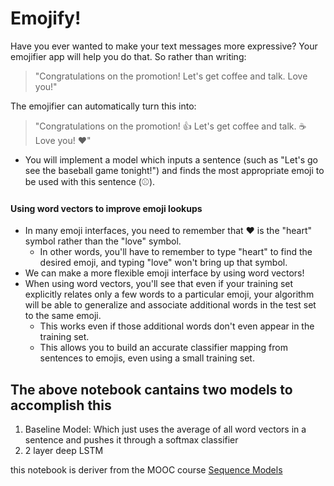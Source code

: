 # Emojify! 

Have you ever wanted to make your text messages more expressive? Your emojifier app will help you do that. 
So rather than writing:
>"Congratulations on the promotion! Let's get coffee and talk. Love you!"   

The emojifier can automatically turn this into:
>"Congratulations on the promotion! 👍 Let's get coffee and talk. ☕️ Love you! ❤️"

* You will implement a model which inputs a sentence (such as "Let's go see the baseball game tonight!") and finds the most appropriate emoji to be used with this sentence (⚾️).

#### Using word vectors to improve emoji lookups
* In many emoji interfaces, you need to remember that ❤️ is the "heart" symbol rather than the "love" symbol. 
    * In other words, you'll have to remember to type "heart" to find the desired emoji, and typing "love" won't bring up that symbol.
* We can make a more flexible emoji interface by using word vectors!
* When using word vectors, you'll see that even if your training set explicitly relates only a few words to a particular emoji, your algorithm will be able to generalize and associate additional words in the test set to the same emoji.
    * This works even if those additional words don't even appear in the training set. 
    * This allows you to build an accurate classifier mapping from sentences to emojis, even using a small training set. 

## The above notebook cantains two models to accomplish this
1. Baseline Model: Which just uses the average of all word vectors in a sentence and pushes it through a softmax classifier
2. 2 layer deep LSTM 

this notebook is deriver from the MOOC course [Sequence Models](https://www.coursera.org/learn/nlp-sequence-models)
